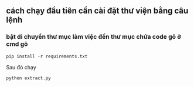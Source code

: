 ## cách chạy đầu tiên cần cài đặt thư viện bằng câu lệnh

### bật di chuyển thư mục làm việc đến thư mục chứa code gõ ở  cmd gõ

```
pip install -r requirements.txt

```

Sau đó chạy 
```
python extract.py
```